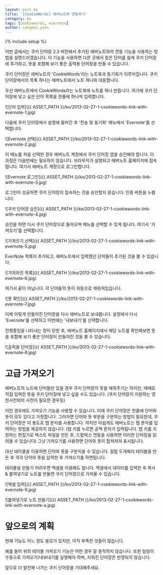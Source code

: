 ```yaml
---
layout: post.ko
title: '[CookieWords] 에버노트와 연동하기'
category: ko
tags: [cookiewords, evernote]
author: sangmin.yoon
---
```

{% include setup %}

이번 글에서는 쿠키 단어장 2.3 버전에서 추가된 에버노트와의 연동 기능을 사용하는 방법을 설명드리겠습니다.
이 기능을 사용하면 다른 곳에서 찾은 단어를 쉽게 쿠키 단어장에 추가하고, 뜻을 포함해 보기 좋은 출력용 단어장을 만들 수 있습니다.

쿠키 단어장은 에버노트의 'CookieWords'라는 노트북과 동기화가 이루어집니다.
쿠키 단어장에서의 목록 하나는 에버노트에서 노트 하나와 대응합니다.

우선 에버노트에서 CookieWords라는 노트북에 노트를 하나 만듭니다.
여기에 쿠키 단어장에 넣고 싶은 단어 목록을 한줄에 하나씩 입력합니다.

![단어 입력]({{ ASSET_PATH }}/ko/2013-02-27-1-cookiewords-link-with-evernote-1.jpg)

다음에 쿠키 단어장에서 설정에 들어간 후 '전송 및 동기화' 메뉴에서 'Evernote'를 선택합니다.

![Evernote 선택]({{ ASSET_PATH }}/ko/2013-02-27-1-cookiewords-link-with-evernote-2.jpg)

이 메뉴를 처음 선택한 경우 에버노트 계정에서 쿠키 단어장 앱을 승인해야 합니다.
이 과정은 다음번에는 필요하지 않습니다.
브라우저가 실행되고 에버노트 홈페이지에 접속됩니다. 여기서 에버노트 계정으로 로그인합니다.

![Evernote 로그인]({{ ASSET_PATH }}/ko/2013-02-27-1-cookiewords-link-with-evernote-3.jpg)

로그인이 성공하면 쿠키 단어장이 접속하는 것을 승인할지 묻습니다. 인증 버튼을 누릅니다.

![쿠키 단어장 승인]({{ ASSET_PATH }}/ko/2013-02-27-1-cookiewords-link-with-evernote-4.jpg)

승인을 하면 다시 쿠키 단어장으로 돌아오며 메뉴를 선택할 수 있게 됩니다.
여기서 '가져오기'를 선택합니다.

![가져오기 선택]({{ ASSET_PATH }}/ko/2013-02-27-1-cookiewords-link-with-evernote-5.jpg)

EverNote 목록이 추가되고, 에버노트에서 입력했던 단어들이 추가된 것을 볼 수 있습니다.

![가져와진 목록]({{ ASSET_PATH }}/ko/2013-02-27-1-cookiewords-link-with-evernote-6.jpg)

여기서 끝이 아닙니다. 각 단어들의 뜻이 자동으로 채워져있습니다.

![뜻 확인]({{ ASSET_PATH }}/ko/2013-02-27-1-cookiewords-link-with-evernote-7.jpg)

이제 이렇게 만들어진 단어장을 다시 에버노트로 보내봅니다.
설정에서 다시 'Evernote'를 선택하고 이번에는 '내보내기'를 선택합니다.

진행중임을 나타내는 창이 닫힌 후, 에버노트 홈페이지에서 해당 노트를 확인해보면 뜻을 포함해
보기 좋은 단어장이 만들어진 것을 볼 수 있습니다.

![출력용 단어장]({{ ASSET_PATH }}/ko/2013-02-27-1-cookiewords-link-with-evernote-8.jpg)

고급 가져오기
=============

에버노트의 노트에 단어들만 있을 경우 쿠키 단어장이 뜻을 채워주기는 하지만,
때때로 직접 입력한 뜻을 쿠키 단어장에 넣고 싶을 수도 있습니다.
(쿠키 단어장이 지원하는 영한사전외의 사전이 필요한 경우등)

이런 경우에도 가져오기 기능을 사용할 수 있습니다.
이때 쿠키 단어장은 한줄에 단어와 뜻이 모두 있다고 가정합니다.
그러자면 단어와 뜻 부분을 구분하는 방법이 필요한데, 쿠키 단어장은 이 용도로 탭 문자를 사용합니다.
하지만 아쉽게도 에버노트는 탭 문자를 입력하는 방법을 제공하지 않습니다.
(탭 키를 누르면 공백 문자가 입력됩니다.
탭 키를 지원하는 편집기로 텍스트 파일을 만든 후,
드랍박스 연동을 사용하면 이러한 단어장을 읽어올 수 있습니다)
그냥 가져오기를 사용하면 단어와 뜻이 합쳐져져 표시됩니다.

대신 테이블을 이용하면 단어와 뜻을 구분지을 수 있습니다.
컬럼 두개짜리 테이블을 만든 후 각각 단어와 뜻을 입력한 후 가져오기를 하면됩니다.

테이블을 만들기 어려우면 엑셀을 이용해도 됩니다.
엑셀에서 데이터를 입력한 후 복사 & 붙여넣기로 노트를 만들면 쿠키 단어장으로 가져올 수 있습니다.

![엑셀 입력]({{ ASSET_PATH }}/ko/2013-02-27-1-cookiewords-link-with-evernote-9.jpg)

![붙여넣기로 노트 만들기]({{ ASSET_PATH }}/ko/2013-02-27-1-cookiewords-link-with-evernote-a.jpg)

앞으로의 계획
============
현재 기능도 어느 정도 쓸모가 있지만, 아직 부족한 것들이 많습니다.

예를 들어 위의 테이블 가져오기 기능은 어떤 경우 잘 동작하지 않습니다.
또한 일일이 수동으로 가져오기/내보내기를 실행해야 하며, 지워진 단어장은 반영되지 않습니다.

앞으로 더 발전해 나가는 쿠키 단어장을 기대해주세요.
